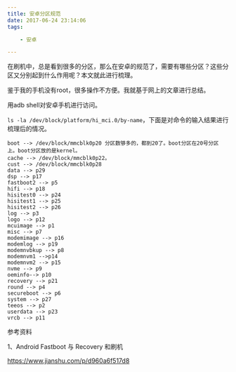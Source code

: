 ```yaml
---
title: 安卓分区规范
date: 2017-06-24 23:14:06
tags:

	- 安卓

---
```


在刷机中，总是看到很多的分区，那么在安卓的规范了，需要有哪些分区？这些分区又分别起到什么作用呢？本文就此进行梳理。

鉴于我的手机没有root，很多操作不方便。我就基于网上的文章进行总结。

用adb shell对安卓手机进行访问。

`ls -la /dev/block/platform/hi_mci.0/by-name`，下面是对命令的输入结果进行梳理后的情况。

```
boot --> /dev/block/mmcblk0p20 分区数够多的，都到20了。boot分区在20号分区上。boot分区放的是kernel。
cache --> /dev/block/mmcblk0p22。
cust --> /dev/block/mmcblk0p28
data --> p29
dsp --> p17
fastboot2 --> p5
hifi --> p18
hisitest0 --> p24
hisitest1 --> p25
hisitest2 --> p26
log --> p3
logo --> p12
mcuimage --> p1
misc --> p7
modemimage --> p16
modemlog --> p19
modemnvbkup --> p8
modemnvm1 -->p14
modemnvm2 --> p15
nvme --> p9
oeminfo--> p10
recovery --> p21
round --> p4
secureboot --> p6
system --> p27
teeos --> p2
userdata --> p23
vrcb --> p11
```



参考资料

1、Android Fastboot 与 Recovery 和刷机

https://www.jianshu.com/p/d960a6f517d8